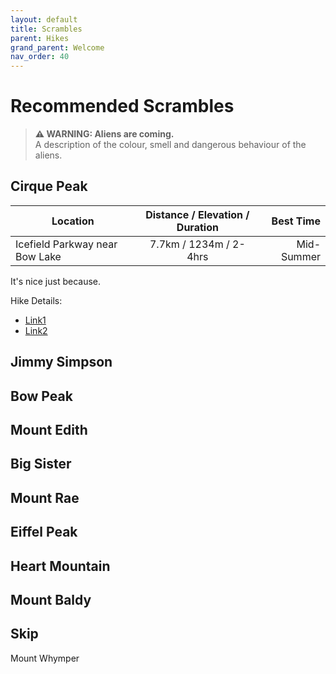 ```yaml
---
layout: default
title: Scrambles
parent: Hikes
grand_parent: Welcome
nav_order: 40
---
```

# Recommended Scrambles

> **⚠ WARNING: Aliens are coming.**  
> A description of the colour, smell and dangerous behaviour of the aliens.

## Cirque Peak

| Location | Distance / Elevation / Duration | Best Time |
 ------------ | :-----------: | -----------: |
 Icefield Parkway near Bow Lake     |   7.7km / 1234m / 2-4hrs    |         Mid-Summer |

It's nice just because.

Hike Details:
- [Link1](http://google.ca)
- [Link2](http://google.ca)

## Jimmy Simpson

## Bow Peak

## Mount Edith

## Big Sister

## Mount Rae

## Eiffel Peak

## Heart Mountain

## Mount Baldy

## Skip
Mount Whymper
